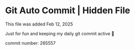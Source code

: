 # Git Auto Commit | Hidden File

This file was added Feb 12, 2025

Just for fun and keeping my daily git commit active 🤪

commit number: 265557
